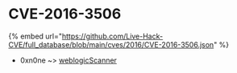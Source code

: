 # CVE-2016-3506
{% embed url="https://github.com/Live-Hack-CVE/full_database/blob/main/cves/2016/CVE-2016-3506.json" %}

* 0xn0ne ~> [weblogicScanner](https://www.alice-snow.ru/2016/database/cve-2016-3506/weblogicscanner-0xn0ne)